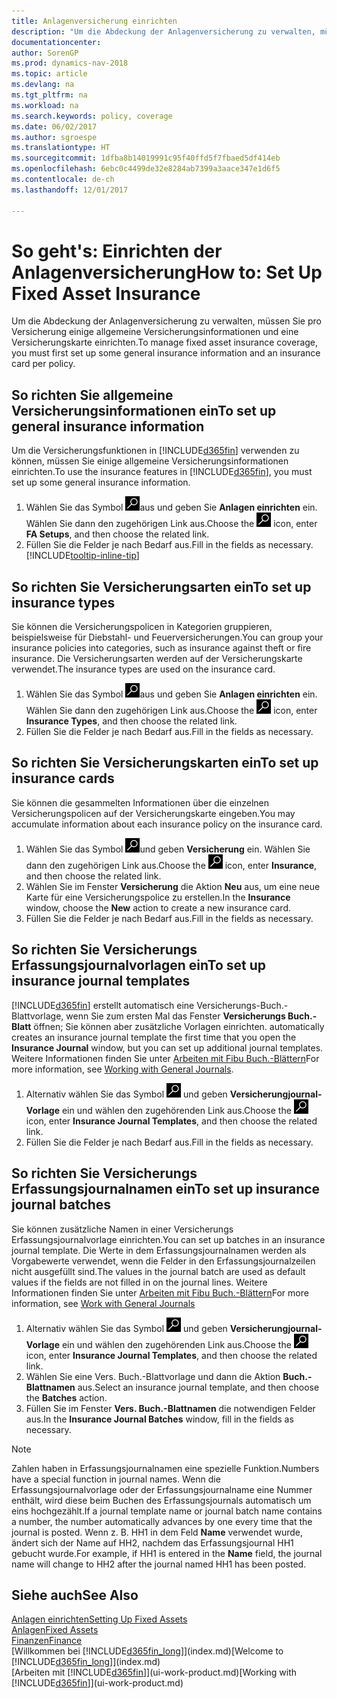 ```yaml
---
title: Anlagenversicherung einrichten
description: "Um die Abdeckung der Anlagenversicherung zu verwalten, müssen Sie pro Versicherung einige allgemeine Versicherungsinformationen und eine Versicherungskarte einrichten."
documentationcenter: 
author: SorenGP
ms.prod: dynamics-nav-2018
ms.topic: article
ms.devlang: na
ms.tgt_pltfrm: na
ms.workload: na
ms.search.keywords: policy, coverage
ms.date: 06/02/2017
ms.author: sgroespe
ms.translationtype: HT
ms.sourcegitcommit: 1dfba8b14019991c95f40ffd5f7fbaed5df414eb
ms.openlocfilehash: 6ebc0c4499de32e8284ab7399a3aace347e1d6f5
ms.contentlocale: de-ch
ms.lasthandoff: 12/01/2017

---
```

# <a name="how-to-set-up-fixed-asset-insurance"></a><span data-ttu-id="71f6f-103">So geht's: Einrichten der Anlagenversicherung</span><span class="sxs-lookup"><span data-stu-id="71f6f-103">How to: Set Up Fixed Asset Insurance</span></span>
<span data-ttu-id="71f6f-104">Um die Abdeckung der Anlagenversicherung zu verwalten, müssen Sie pro Versicherung einige allgemeine Versicherungsinformationen und eine Versicherungskarte einrichten.</span><span class="sxs-lookup"><span data-stu-id="71f6f-104">To manage fixed asset insurance coverage, you must first set up some general insurance information and an insurance card per policy.</span></span>

## <a name="to-set-up-general-insurance-information"></a><span data-ttu-id="71f6f-105">So richten Sie allgemeine Versicherungsinformationen ein</span><span class="sxs-lookup"><span data-stu-id="71f6f-105">To set up general insurance information</span></span>
<span data-ttu-id="71f6f-106">Um die Versicherungsfunktionen in [!INCLUDE[d365fin](includes/d365fin_md.md)]  verwenden zu können, müssen Sie einige allgemeine Versicherungsinformationen einrichten.</span><span class="sxs-lookup"><span data-stu-id="71f6f-106">To use the insurance features in [!INCLUDE[d365fin](includes/d365fin_md.md)], you must set up some general insurance information.</span></span>  

1. <span data-ttu-id="71f6f-107">Wählen Sie das Symbol ![Nach Seite oder Bericht suchen ](media/ui-search/search_small.png "Nach Seite oder Bericht suchen")aus und geben Sie **Anlagen einrichten** ein. Wählen Sie dann den zugehörigen Link aus.</span><span class="sxs-lookup"><span data-stu-id="71f6f-107">Choose the ![Search for Page or Report](media/ui-search/search_small.png "Search for Page or Report icon") icon, enter **FA Setups**, and then choose the related link.</span></span>  
2. <span data-ttu-id="71f6f-108">Füllen Sie die Felder je nach Bedarf aus.</span><span class="sxs-lookup"><span data-stu-id="71f6f-108">Fill in the fields as necessary.</span></span> [!INCLUDE[tooltip-inline-tip](includes/tooltip-inline-tip_md.md)]  

## <a name="to-set-up-insurance-types"></a><span data-ttu-id="71f6f-109">So richten Sie Versicherungsarten ein</span><span class="sxs-lookup"><span data-stu-id="71f6f-109">To set up insurance types</span></span>
<span data-ttu-id="71f6f-110">Sie können die Versicherungspolicen in Kategorien gruppieren, beispielsweise für Diebstahl- und Feuerversicherungen.</span><span class="sxs-lookup"><span data-stu-id="71f6f-110">You can group your insurance policies into categories, such as insurance against theft or fire insurance.</span></span> <span data-ttu-id="71f6f-111">Die Versicherungsarten werden auf der Versicherungskarte verwendet.</span><span class="sxs-lookup"><span data-stu-id="71f6f-111">The insurance types are used on the insurance card.</span></span>

1. <span data-ttu-id="71f6f-112">Wählen Sie das Symbol ![Nach Seite oder Bericht suchen ](media/ui-search/search_small.png "Nach Seite oder Bericht suchen")aus und geben Sie **Anlagen einrichten** ein. Wählen Sie dann den zugehörigen Link aus.</span><span class="sxs-lookup"><span data-stu-id="71f6f-112">Choose the ![Search for Page or Report](media/ui-search/search_small.png "Search for Page or Report icon") icon, enter **Insurance Types**, and then choose the related link.</span></span>  
2. <span data-ttu-id="71f6f-113">Füllen Sie die Felder je nach Bedarf aus.</span><span class="sxs-lookup"><span data-stu-id="71f6f-113">Fill in the fields as necessary.</span></span>

## <a name="to-set-up-insurance-cards"></a><span data-ttu-id="71f6f-114">So richten Sie Versicherungskarten ein</span><span class="sxs-lookup"><span data-stu-id="71f6f-114">To set up insurance cards</span></span>
<span data-ttu-id="71f6f-115">Sie können die gesammelten Informationen über die einzelnen Versicherungspolicen auf der Versicherungskarte eingeben.</span><span class="sxs-lookup"><span data-stu-id="71f6f-115">You may accumulate information about each insurance policy on the insurance card.</span></span>  

1. <span data-ttu-id="71f6f-116">Wählen Sie das Symbol ![Nach Seite oder Bericht suchen](media/ui-search/search_small.png "Nach Seite oder Bericht suchen")und geben **Versicherung** ein. Wählen Sie dann den zugehörigen Link aus.</span><span class="sxs-lookup"><span data-stu-id="71f6f-116">Choose the ![Search for Page or Report](media/ui-search/search_small.png "Search for Page or Report icon") icon, enter **Insurance**, and then choose the related link.</span></span>  
2. <span data-ttu-id="71f6f-117">Wählen Sie im Fenster **Versicherung** die Aktion **Neu** aus, um eine neue Karte für eine Versicherungspolice zu erstellen.</span><span class="sxs-lookup"><span data-stu-id="71f6f-117">In the **Insurance** window, choose the **New** action to create a  new insurance card.</span></span>  
3. <span data-ttu-id="71f6f-118">Füllen Sie die Felder je nach Bedarf aus.</span><span class="sxs-lookup"><span data-stu-id="71f6f-118">Fill in the fields as necessary.</span></span>

## <a name="to-set-up-insurance-journal-templates"></a><span data-ttu-id="71f6f-119">So richten Sie Versicherungs Erfassungsjournalvorlagen ein</span><span class="sxs-lookup"><span data-stu-id="71f6f-119">To set up insurance journal templates</span></span>
[!INCLUDE[d365fin](includes/d365fin_md.md)]<span data-ttu-id="71f6f-120"> erstellt automatisch eine Versicherungs-Buch.-Blattvorlage, wenn Sie zum ersten Mal das Fenster **Versicherungs Buch.-Blatt** öffnen; Sie können aber zusätzliche Vorlagen einrichten.</span><span class="sxs-lookup"><span data-stu-id="71f6f-120"> automatically creates an insurance journal template the first time that you open the **Insurance Journal** window, but you can set up additional journal templates.</span></span> <span data-ttu-id="71f6f-121">Weitere Informationen finden Sie unter [Arbeiten mit Fibu Buch.-Blättern](ui-work-general-journals.md)</span><span class="sxs-lookup"><span data-stu-id="71f6f-121">For more information, see [Working with General Journals](ui-work-general-journals.md).</span></span>  

1. <span data-ttu-id="71f6f-122">Alternativ wählen Sie das Symbol ![Nach Seite oder Bericht suchen](media/ui-search/search_small.png "Nach Seite oder Bericht suchen") und geben **Versicherungjournal-Vorlage** ein und wählen den zugehörenden Link aus.</span><span class="sxs-lookup"><span data-stu-id="71f6f-122">Choose the ![Search for Page or Report](media/ui-search/search_small.png "Search for Page or Report icon") icon, enter **Insurance Journal Templates**, and then choose the related link.</span></span>  
2. <span data-ttu-id="71f6f-123">Füllen Sie die Felder je nach Bedarf aus.</span><span class="sxs-lookup"><span data-stu-id="71f6f-123">Fill in the fields as necessary.</span></span>

## <a name="to-set-up-insurance-journal-batches"></a><span data-ttu-id="71f6f-124">So richten Sie Versicherungs Erfassungsjournalnamen ein</span><span class="sxs-lookup"><span data-stu-id="71f6f-124">To set up insurance journal batches</span></span>
<span data-ttu-id="71f6f-125">Sie können zusätzliche Namen in einer Versicherungs Erfassungsjournalvorlage einrichten.</span><span class="sxs-lookup"><span data-stu-id="71f6f-125">You can set up batches in an insurance journal template.</span></span> <span data-ttu-id="71f6f-126">Die Werte in dem Erfassungsjournalnamen werden als Vorgabewerte verwendet, wenn die Felder in den Erfassungsjournalzeilen nicht ausgefüllt sind.</span><span class="sxs-lookup"><span data-stu-id="71f6f-126">The values in the journal batch are used as default values if the fields are not filled in on the journal lines.</span></span> <span data-ttu-id="71f6f-127">Weitere Informationen finden Sie unter [Arbeiten mit Fibu Buch.-Blättern](ui-work-general-journals.md)</span><span class="sxs-lookup"><span data-stu-id="71f6f-127">For more information, see [Work with General Journals](ui-work-general-journals.md)</span></span>  

1. <span data-ttu-id="71f6f-128">Alternativ wählen Sie das Symbol ![Nach Seite oder Bericht suchen](media/ui-search/search_small.png "Nach Seite oder Bericht suchen") und geben **Versicherungjournal-Vorlage** ein und wählen den zugehörenden Link aus.</span><span class="sxs-lookup"><span data-stu-id="71f6f-128">Choose the ![Search for Page or Report](media/ui-search/search_small.png "Search for Page or Report icon") icon, enter **Insurance Journal Templates**, and then choose the related link.</span></span>  
2. <span data-ttu-id="71f6f-129">Wählen Sie eine Vers. Buch.-Blattvorlage und dann die Aktion **Buch.-Blattnamen** aus.</span><span class="sxs-lookup"><span data-stu-id="71f6f-129">Select an insurance journal template, and then choose the **Batches** action.</span></span>
3. <span data-ttu-id="71f6f-130">Füllen Sie im Fenster **Vers. Buch.-Blattnamen** die notwendigen Felder aus.</span><span class="sxs-lookup"><span data-stu-id="71f6f-130">In the **Insurance Journal Batches** window, fill in the fields as necessary.</span></span>

> [!NOTE]  
>   <span data-ttu-id="71f6f-131">Zahlen haben in Erfassungsjournalnamen eine spezielle Funktion.</span><span class="sxs-lookup"><span data-stu-id="71f6f-131">Numbers have a special function in journal names.</span></span> <span data-ttu-id="71f6f-132">Wenn die Erfassungsjournalvorlage oder der Erfassungsjournalname eine Nummer enthält, wird diese beim Buchen des Erfassungsjournals automatisch um eins hochgezählt.</span><span class="sxs-lookup"><span data-stu-id="71f6f-132">If a journal template name or journal batch name contains a number, the number automatically advances by one every time that the journal is posted.</span></span> <span data-ttu-id="71f6f-133">Wenn z. B. HH1 in dem Feld **Name** verwendet wurde, ändert sich der Name auf HH2, nachdem das Erfassungsjournal HH1 gebucht wurde.</span><span class="sxs-lookup"><span data-stu-id="71f6f-133">For example, if HH1 is entered in the **Name** field, the journal name will change to HH2 after the journal named HH1 has been posted.</span></span>

## <a name="see-also"></a><span data-ttu-id="71f6f-134">Siehe auch</span><span class="sxs-lookup"><span data-stu-id="71f6f-134">See Also</span></span>
[<span data-ttu-id="71f6f-135">Anlagen einrichten</span><span class="sxs-lookup"><span data-stu-id="71f6f-135">Setting Up Fixed Assets</span></span>](fa-setup.md)  
[<span data-ttu-id="71f6f-136">Anlagen</span><span class="sxs-lookup"><span data-stu-id="71f6f-136">Fixed Assets</span></span>](fa-manage.md)  
[<span data-ttu-id="71f6f-137">Finanzen</span><span class="sxs-lookup"><span data-stu-id="71f6f-137">Finance</span></span>](finance.md)  
<span data-ttu-id="71f6f-138">[Willkommen bei [!INCLUDE[d365fin_long](includes/d365fin_long_md.md)]](index.md)</span><span class="sxs-lookup"><span data-stu-id="71f6f-138">[Welcome to [!INCLUDE[d365fin_long](includes/d365fin_long_md.md)]](index.md)</span></span>  
<span data-ttu-id="71f6f-139">[Arbeiten mit [!INCLUDE[d365fin](includes/d365fin_md.md)]](ui-work-product.md)</span><span class="sxs-lookup"><span data-stu-id="71f6f-139">[Working with [!INCLUDE[d365fin](includes/d365fin_md.md)]](ui-work-product.md)</span></span>


